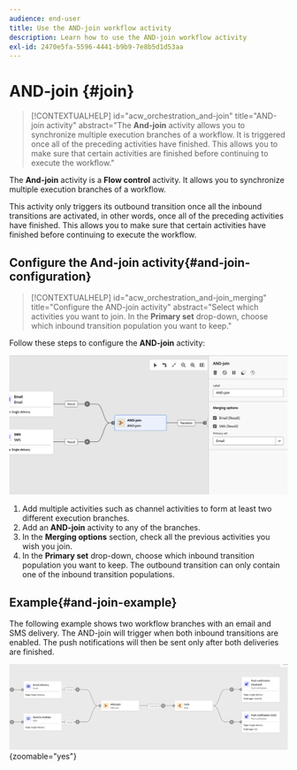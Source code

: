 ```yaml
---
audience: end-user
title: Use the AND-join workflow activity
description: Learn how to use the AND-join workflow activity
exl-id: 2470e5fa-5596-4441-b9b9-7e8b5d1d53aa
---
```

# AND-join {#join}


>[!CONTEXTUALHELP]
>id="acw_orchestration_and-join"
>title="AND-join activity"
>abstract="The **And-join** activity allows you to synchronize multiple execution branches of a workflow. It is triggered once all of the preceding activities have finished. This allows you to make sure that certain activities are finished before continuing to execute the workflow."

The **And-join** activity is a **Flow control** activity. It allows you to synchronize multiple execution branches of a workflow.

This activity only triggers its outbound transition once all the inbound transitions are activated, in other words, once all of the preceding activities have finished. This allows you to make sure that certain activities have finished before continuing to execute the workflow.

## Configure the And-join activity{#and-join-configuration}

>[!CONTEXTUALHELP]
>id="acw_orchestration_and-join_merging"
>title="Configure the AND-join activity"
>abstract="Select which activities you want to join. In the **Primary set** drop-down, choose which inbound transition population you want to keep."

Follow these steps to configure the **AND-join** activity:

![](../assets/workflow-andjoin.png)

1. Add multiple activities such as channel activities to form at least two different execution branches.
1. Add an **AND-join** activity to any of the branches.
1. In the **Merging options** section, check all the previous activities you wish you join. 
1. In the **Primary set** drop-down, choose which inbound transition population you want to keep. The outbound transition can only contain one of the inbound transition populations.

## Example{#and-join-example}

The following example shows two workflow branches with an email and SMS delivery. The AND-join will trigger when both inbound transitions are enabled. The push notifications will then be sent only after both deliveries are finished. 

![](../assets/workflow-andjoin-example.png){zoomable="yes"}
